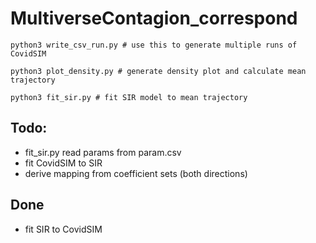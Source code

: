 # MultiverseContagion_correspond

```
python3 write_csv_run.py # use this to generate multiple runs of CovidSIM
```

```
python3 plot_density.py # generate density plot and calculate mean trajectory
```

```
python3 fit_sir.py # fit SIR model to mean trajectory
```

## Todo:
* fit_sir.py read params from param.csv
* fit CovidSIM to SIR
* derive mapping from coefficient sets (both directions)


## Done
* fit SIR to CovidSIM
